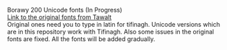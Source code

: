 Borawy 200 Unicode fonts (In Progress)
<br>[Link to the original fonts from Tawalt](https://tawalt.tinussan.com/)
<br>Original ones need you to type in latin for tifinagh. Unicode versions which are in this repository work with Tifinagh. Also some issues in the original fonts are fixed. All the fonts will be added gradually.
